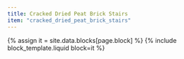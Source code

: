 ```yaml
---
title: Cracked Dried Peat Brick Stairs
item: "cracked_dried_peat_brick_stairs"
---
```


{% assign it = site.data.blocks[page.block] %}
{% include block_template.liquid block=it %}

